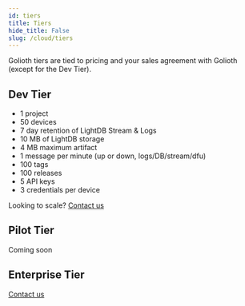 ```yaml
---
id: tiers
title: Tiers
hide_title: False
slug: /cloud/tiers
---
```


Golioth tiers are tied to pricing and your sales agreement with Golioth (except for the Dev Tier). 

## Dev Tier

* 1 project
* 50 devices
* 7 day retention of LightDB Stream & Logs
* 10 MB of LightDB storage
* 4 MB maximum artifact
* 1 message per minute (up or down, logs/DB/stream/dfu)
* 100 tags
* 100 releases
* 5 API keys
* 3 credentials per device

Looking to scale? [Contact us](mailto:sales@golioth.io)

## Pilot Tier

Coming soon

## Enterprise Tier

[Contact us](mailto:sales@golioth.io)